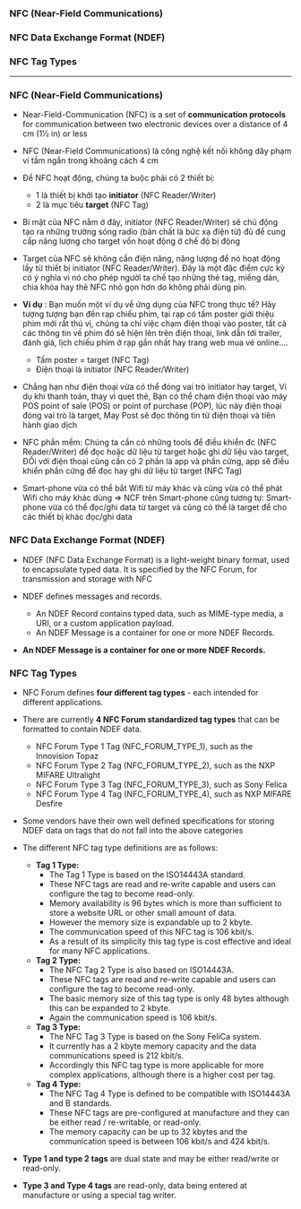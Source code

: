 ### NFC (Near-Field Communications)
### NFC Data Exchange Format (NDEF)
### NFC Tag Types
--------------------

### NFC (Near-Field Communications)

* Near-Field-Communication (NFC) is a set of **communication protocols** for communication between two electronic devices over a distance of 4 cm (1​1⁄2 in) or less

* NFC (Near-Field Communications) là công nghệ kết nối không dây phạm vi tầm ngắn trong khoảng cách 4 cm

* Để NFC hoạt động, chúng ta buộc phải có 2 thiết bị:
  * 1 là thiết bị khởi tạo **initiator** (NFC Reader/Writer)
  * 2 là mục tiêu **target** (NFC Tag)
  
* Bí mật của NFC nằm ở đây, initiator (NFC Reader/Writer) sẽ chủ động tạo ra những trường sóng radio (bản chất là bức xạ điện từ) đủ để cung cấp năng lượng cho target vốn hoạt động ở chế độ bị động

* Target của NFC sẽ không cần điện năng, năng lượng để nó hoạt động lấy từ thiết bị initiator (NFC Reader/Writer). Đây là một đặc điểm cực kỳ có ý nghĩa vì nó cho phép người ta chế tạo những thẻ tag, miếng dán, chìa khóa hay thẻ NFC nhỏ gọn hơn do không phải dùng pin.

* **Ví dụ** : Bạn muốn một ví dụ về ứng dụng của NFC trong thực tế? Hãy tượng tượng bạn đến rạp chiếu phim, tại rạp có tấm poster giới thiệu phim mới rất thú vị, chúng ta chỉ việc chạm điện thoại vào poster, tất cả các thông tin về phim đó sẽ hiện lên trên điện thoại, link dẫn tới trailer, đánh giá, lịch chiếu phim ở rạp gần nhất hay trang web mua vé online....
  * Tấm poster = target (NFC Tag)
  * Điện thoại là initiator (NFC Reader/Writer)

* Chẳng hạn như điện thoại vừa có thể đóng vai trò initiator hay target, Ví dụ khi thanh toán, thay vì quẹt thẻ, Bạn có thể chạm điện thoại vào máy POS point of sale (POS) or point of purchase (POP), lúc này điện thoại đóng vai trò là target, May Post sẽ đọc thông tin từ điện thoại và tiên hành giao dịch 

* NFC phần mềm: Chúng ta cần có những tools để điều khiển đc (NFC Reader/Writer) để đọc hoặc dữ liệu từ target hoặc ghi dữ liệu vào target, ĐỐi với điện thoại cũng cần có 2 phần là app và phần cứng, app sẽ điều khiển phần cứng để đọc hay ghi dữ liệu từ target (NFC Tag)


* Smart-phone vừa có thể bắt Wifi từ máy khác và cũng vừa có thể phát Wifi cho máy khác dùng => NCF trên Smart-phone cũng tương tự: Smart-phone vừa có thể đọc/ghi data từ target và cũng có thể là target để cho các thiết bị khác đọc/ghi data 


### NFC Data Exchange Format (NDEF)

* NDEF (NFC Data Exchange Format) is a light-weight binary format, used to encapsulate typed data. It is specified by the NFC Forum, for transmission and storage with NFC

* NDEF defines messages and records. 
  * An NDEF Record contains typed data, such as MIME-type media, a URI, or a custom application payload. 
  * An NDEF Message is a container for one or more NDEF Records.

* **An NDEF Message is a container for one or more NDEF Records.**


### NFC Tag Types

* NFC Forum defines **four different tag types** - each intended for different applications.

* There are currently **4 NFC Forum standardized tag types** that can be formatted to contain NDEF data.
  * NFC Forum Type 1 Tag (NFC_FORUM_TYPE_1), such as the Innovision Topaz
  * NFC Forum Type 2 Tag (NFC_FORUM_TYPE_2), such as the NXP MIFARE Ultralight
  * NFC Forum Type 3 Tag (NFC_FORUM_TYPE_3), such as Sony Felica
  * NFC Forum Type 4 Tag (NFC_FORUM_TYPE_4), such as NXP MIFARE Desfire

* Some vendors have their own well defined specifications for storing NDEF data on tags that do not fall into the above categories

* The different NFC tag type definitions are as follows:

  * **Tag 1 Type:**   
      * The Tag 1 Type is based on the ISO14443A standard. 
      * These NFC tags are read and re-write capable and users can configure the tag to become read-only. 
      * Memory availability is 96 bytes which is more than sufficient to store a website URL or other small amount of data. 
      * However the memory size is expandable up to 2 kbyte. 
      * The communication speed of this NFC tag is 106 kbit/s. 
      * As a result of its simplicity this tag type is cost effective and ideal for many NFC applications.
  * **Tag 2 Type:**   
      * The NFC Tag 2 Type is also based on ISO14443A. 
      * These NFC tags are read and re-write capable and users can configure the tag to become read-only. 
      * The basic memory size of this tag type is only 48 bytes although this can be expanded to 2 kbyte. 
      * Again the communication speed is 106 kbit/s.
  * **Tag 3 Type:**   
      * The NFC Tag 3 Type is based on the Sony FeliCa system. 
      * It currently has a 2 kbyte memory capacity and the data communications speed is 212 kbit/s. 
      * Accordingly this NFC tag type is more applicable for more complex applications, although there is a higher cost per tag.
  * **Tag 4 Type:**   
      * The NFC Tag 4 Type is defined to be compatible with ISO14443A and B standards. 
      * These NFC tags are pre-configured at manufacture and they can be either read / re-writable, or read-only. 
      * The memory capacity can be up to 32 kbytes and the communication speed is between 106 kbit/s and 424 kbit/s.

* **Type 1 and type 2 tags** are dual state and may be either read/write or read-only. 
* **Type 3 and Type 4 tags** are read-only, data being entered at manufacture or using a special tag writer.






